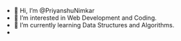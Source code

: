 - 👋 Hi, I’m @PriyanshuNimkar
- 👀 I’m interested in Web Development and Coding.
- 🌱 I’m currently learning Data Structures and Algorithms.
- 

<!---
PriyanshuNimkar/PriyanshuNimkar is a ✨ special ✨ repository because its `README.md` (this file) appears on your GitHub profile.
You can click the Preview link to take a look at your changes.
--->
